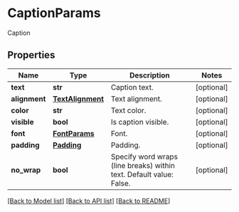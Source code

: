 # CaptionParams

Caption

## Properties

Name | Type | Description | Notes
---- | ---- | ----------- | -----
**text** | **str** | Caption text. | [optional] 
**alignment** | [**TextAlignment**](TextAlignment.md) | Text alignment. | [optional] 
**color** | **str** | Text color. | [optional] 
**visible** | **bool** | Is caption visible. | [optional] 
**font** | [**FontParams**](FontParams.md) | Font. | [optional] 
**padding** | [**Padding**](Padding.md) | Padding. | [optional] 
**no_wrap** | **bool** | Specify word wraps (line breaks) within text. Default value: False. | [optional] 

[[Back to Model list]](../README.md#documentation-for-models) [[Back to API list]](../README.md#documentation-for-api-endpoints) [[Back to README]](../README.md)
